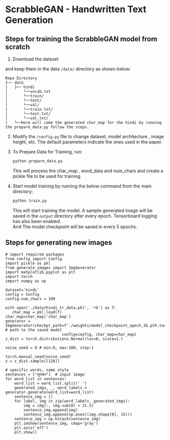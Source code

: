 # ScrabbleGAN - Handwritten Text Generation

## Steps for training the ScrabbleGAN model from scratch
1. Download the dataset

and keep them in the data `/data/` directory as shown below:
```
Repo Directory
├── data
|   ├── hindi
|       └──vocab.txt
|       └──train/
|       └──test/
|       └──val/
|       └──train.txt/
|       └──test.txt/
|       └──val.txt/
|   └──Here will come the generated char_map for the hindi by running the prepare_data.py follow the steps.
```
2. Modify the `/config.py` file to change dataset, model architecture , image height, etc. 
The default parameters indicate the ones used in the paper.

3. To Prepare Data for Training, run:
    ```bash
    python prepare_data.py
    ```
    This will process the char_map , word_data and num_chars and create a pickle file to be used for training. 

4. Start model training by running the below command from the main directory:
    ```bash
    python train.py
    ```
   This will start training the model. A sample generated image will be saved in the `output` directory
   after every epoch. Tensorboard logging has also been enabled.  
   And The model checkpoint will be saved in every 5 epochs.

## Steps for generating new images
```
# import required packages
from config import Config
import pickle as pkl
from generate_images import ImgGenerator
import matplotlib.pyplot as plt
import torch
import numpy as np

dataset='hindi'
config = Config
config.num_chars = 109

with open('./data/hindi_tr_data.pkl', 'rb') as f:
   char_map = pkl.load(f)
char_map=char_map['char_map']
generator = ImgGenerator(checkpt_path=f'./weights/model_checkpoint_epoch_45.pth.tar',  # path to the saved model
                         config=config, char_map=char_map)
z_dist = torch.distributions.Normal(loc=0, scale=1.)

noise_seed = 0 # min:0, max:100, step:1

torch.manual_seed(noise_seed)
z = z_dist.sample([128])

# specific words, same style
sentences = ["सुनकर"]  # input image
for word_list in sentences:
    word_list = word_list.split(' ')
    generated_imgs, _, word_labels = generator.generate(word_list=word_list)
    sentence_img = []
    for label, img in zip(word_labels, generated_imgs):
        img = img[:, img.sum(0) < 31.5]
        sentence_img.append(img)
        sentence_img.append(np.ones((img.shape[0], 15)))
    sentence_img = np.hstack(sentence_img)
    plt.imshow(sentence_img, cmap='gray')
    plt.axis('off')
    plt.show()                      
```
